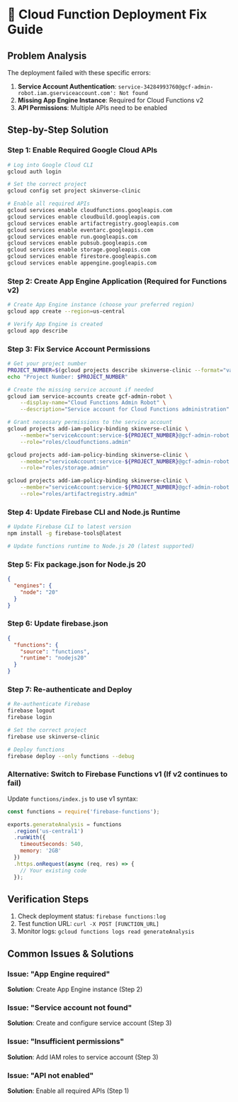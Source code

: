 # 🔧 Cloud Function Deployment Fix Guide

## Problem Analysis
The deployment failed with these specific errors:
1. **Service Account Authentication**: `service-34284993760@gcf-admin-robot.iam.gserviceaccount.com': Not found`
2. **Missing App Engine Instance**: Required for Cloud Functions v2
3. **API Permissions**: Multiple APIs need to be enabled

## Step-by-Step Solution

### Step 1: Enable Required Google Cloud APIs
```bash
# Log into Google Cloud CLI
gcloud auth login

# Set the correct project
gcloud config set project skinverse-clinic

# Enable all required APIs
gcloud services enable cloudfunctions.googleapis.com
gcloud services enable cloudbuild.googleapis.com
gcloud services enable artifactregistry.googleapis.com
gcloud services enable eventarc.googleapis.com
gcloud services enable run.googleapis.com
gcloud services enable pubsub.googleapis.com
gcloud services enable storage.googleapis.com
gcloud services enable firestore.googleapis.com
gcloud services enable appengine.googleapis.com
```

### Step 2: Create App Engine Application (Required for Functions v2)
```bash
# Create App Engine instance (choose your preferred region)
gcloud app create --region=us-central

# Verify App Engine is created
gcloud app describe
```

### Step 3: Fix Service Account Permissions
```bash
# Get your project number
PROJECT_NUMBER=$(gcloud projects describe skinverse-clinic --format="value(projectNumber)")
echo "Project Number: $PROJECT_NUMBER"

# Create the missing service account if needed
gcloud iam service-accounts create gcf-admin-robot \
    --display-name="Cloud Functions Admin Robot" \
    --description="Service account for Cloud Functions administration"

# Grant necessary permissions to the service account
gcloud projects add-iam-policy-binding skinverse-clinic \
    --member="serviceAccount:service-${PROJECT_NUMBER}@gcf-admin-robot.iam.gserviceaccount.com" \
    --role="roles/cloudfunctions.admin"

gcloud projects add-iam-policy-binding skinverse-clinic \
    --member="serviceAccount:service-${PROJECT_NUMBER}@gcf-admin-robot.iam.gserviceaccount.com" \
    --role="roles/storage.admin"

gcloud projects add-iam-policy-binding skinverse-clinic \
    --member="serviceAccount:service-${PROJECT_NUMBER}@gcf-admin-robot.iam.gserviceaccount.com" \
    --role="roles/artifactregistry.admin"
```

### Step 4: Update Firebase CLI and Node.js Runtime
```bash
# Update Firebase CLI to latest version
npm install -g firebase-tools@latest

# Update functions runtime to Node.js 20 (latest supported)
```

### Step 5: Fix package.json for Node.js 20
```json
{
  "engines": {
    "node": "20"
  }
}
```

### Step 6: Update firebase.json
```json
{
  "functions": {
    "source": "functions",
    "runtime": "nodejs20"
  }
}
```

### Step 7: Re-authenticate and Deploy
```bash
# Re-authenticate Firebase
firebase logout
firebase login

# Set the correct project
firebase use skinverse-clinic

# Deploy functions
firebase deploy --only functions --debug
```

### Alternative: Switch to Firebase Functions v1 (If v2 continues to fail)
Update `functions/index.js` to use v1 syntax:
```javascript
const functions = require('firebase-functions');

exports.generateAnalysis = functions
  .region('us-central1')
  .runWith({
    timeoutSeconds: 540,
    memory: '2GB'
  })
  .https.onRequest(async (req, res) => {
    // Your existing code
  });
```

## Verification Steps
1. Check deployment status: `firebase functions:log`
2. Test function URL: `curl -X POST [FUNCTION_URL]`
3. Monitor logs: `gcloud functions logs read generateAnalysis`

## Common Issues & Solutions

### Issue: "App Engine required"
**Solution**: Create App Engine instance (Step 2)

### Issue: "Service account not found"
**Solution**: Create and configure service account (Step 3)

### Issue: "Insufficient permissions"
**Solution**: Add IAM roles to service account (Step 3)

### Issue: "API not enabled"
**Solution**: Enable all required APIs (Step 1)
